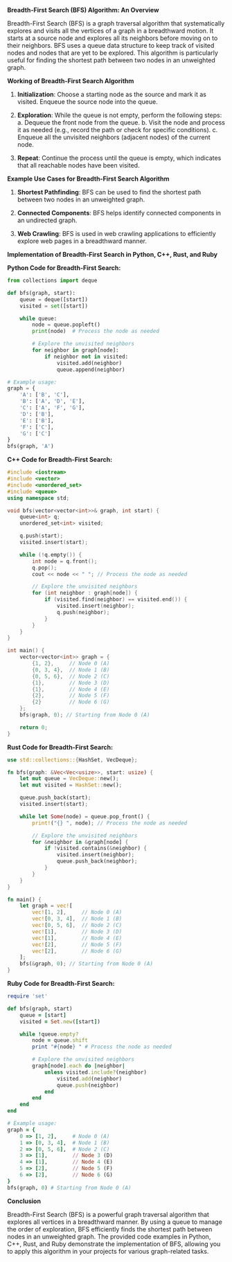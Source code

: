 **Breadth-First Search (BFS) Algorithm: An Overview**

Breadth-First Search (BFS) is a graph traversal algorithm that systematically explores and visits all the vertices of a graph in a breadthward motion. It starts at a source node and explores all its neighbors before moving on to their neighbors. BFS uses a queue data structure to keep track of visited nodes and nodes that are yet to be explored. This algorithm is particularly useful for finding the shortest path between two nodes in an unweighted graph.

**Working of Breadth-First Search Algorithm**

1. **Initialization**: Choose a starting node as the source and mark it as visited. Enqueue the source node into the queue.

2. **Exploration**: While the queue is not empty, perform the following steps:
   a. Dequeue the front node from the queue.
   b. Visit the node and process it as needed (e.g., record the path or check for specific conditions).
   c. Enqueue all the unvisited neighbors (adjacent nodes) of the current node.

3. **Repeat**: Continue the process until the queue is empty, which indicates that all reachable nodes have been visited.

**Example Use Cases for Breadth-First Search Algorithm**

1. **Shortest Pathfinding**: BFS can be used to find the shortest path between two nodes in an unweighted graph.

2. **Connected Components**: BFS helps identify connected components in an undirected graph.

3. **Web Crawling**: BFS is used in web crawling applications to efficiently explore web pages in a breadthward manner.

**Implementation of Breadth-First Search in Python, C++, Rust, and Ruby**

**Python Code for Breadth-First Search:**

```python
from collections import deque

def bfs(graph, start):
    queue = deque([start])
    visited = set([start])

    while queue:
        node = queue.popleft()
        print(node)  # Process the node as needed

        # Explore the unvisited neighbors
        for neighbor in graph[node]:
            if neighbor not in visited:
                visited.add(neighbor)
                queue.append(neighbor)

# Example usage:
graph = {
    'A': ['B', 'C'],
    'B': ['A', 'D', 'E'],
    'C': ['A', 'F', 'G'],
    'D': ['B'],
    'E': ['B'],
    'F': ['C'],
    'G': ['C']
}
bfs(graph, 'A')
```

**C++ Code for Breadth-First Search:**

```cpp
#include <iostream>
#include <vector>
#include <unordered_set>
#include <queue>
using namespace std;

void bfs(vector<vector<int>>& graph, int start) {
    queue<int> q;
    unordered_set<int> visited;

    q.push(start);
    visited.insert(start);

    while (!q.empty()) {
        int node = q.front();
        q.pop();
        cout << node << " "; // Process the node as needed

        // Explore the unvisited neighbors
        for (int neighbor : graph[node]) {
            if (visited.find(neighbor) == visited.end()) {
                visited.insert(neighbor);
                q.push(neighbor);
            }
        }
    }
}

int main() {
    vector<vector<int>> graph = {
        {1, 2},     // Node 0 (A)
        {0, 3, 4},  // Node 1 (B)
        {0, 5, 6},  // Node 2 (C)
        {1},        // Node 3 (D)
        {1},        // Node 4 (E)
        {2},        // Node 5 (F)
        {2}         // Node 6 (G)
    };
    bfs(graph, 0); // Starting from Node 0 (A)

    return 0;
}
```

**Rust Code for Breadth-First Search:**

```rust
use std::collections::{HashSet, VecDeque};

fn bfs(graph: &Vec<Vec<usize>>, start: usize) {
    let mut queue = VecDeque::new();
    let mut visited = HashSet::new();

    queue.push_back(start);
    visited.insert(start);

    while let Some(node) = queue.pop_front() {
        print!("{} ", node); // Process the node as needed

        // Explore the unvisited neighbors
        for &neighbor in &graph[node] {
            if !visited.contains(&neighbor) {
                visited.insert(neighbor);
                queue.push_back(neighbor);
            }
        }
    }
}

fn main() {
    let graph = vec![
        vec![1, 2],     // Node 0 (A)
        vec![0, 3, 4],  // Node 1 (B)
        vec![0, 5, 6],  // Node 2 (C)
        vec![1],        // Node 3 (D)
        vec![1],        // Node 4 (E)
        vec![2],        // Node 5 (F)
        vec![2],        // Node 6 (G)
    ];
    bfs(&graph, 0); // Starting from Node 0 (A)
}
```

**Ruby Code for Breadth-First Search:**

```ruby
require 'set'

def bfs(graph, start)
    queue = [start]
    visited = Set.new([start])

    while !queue.empty?
        node = queue.shift
        print "#{node} " # Process the node as needed

        # Explore the unvisited neighbors
        graph[node].each do |neighbor|
            unless visited.include?(neighbor)
                visited.add(neighbor)
                queue.push(neighbor)
            end
        end
    end
end

# Example usage:
graph = {
    0 => [1, 2],     # Node 0 (A)
    1 => [0, 3, 4],  # Node 1 (B)
    2 => [0, 5, 6],  # Node 2 (C)
    3 => [1],        // Node 3 (D)
    4 => [1],        // Node 4 (E)
    5 => [2],        // Node 5 (F)
    6 => [2],        // Node 6 (G)
}
bfs(graph, 0) # Starting from Node 0 (A)
```

**Conclusion**

Breadth-First Search (BFS) is a powerful graph traversal algorithm that explores all vertices in a breadthward manner. By using a queue to manage the order of exploration, BFS efficiently finds the shortest path between nodes in an unweighted graph. The provided code examples in Python, C++, Rust, and Ruby demonstrate the implementation of BFS, allowing you to apply this algorithm in your projects for various graph-related tasks.
